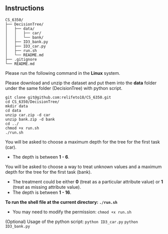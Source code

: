 ## Instructions
```
CS_6350/
├── DecisionTree/
│   ├── data/
│   │   ├── car/
│   │   └── bank/
│   ├── ID3_bank.py
│   ├── ID3_car.py
│   ├── run.sh
│   └── README.md
├── .gitignore
└── README.md
```
Please run the following command in the **Linux** system.

Please download and unzip the dataset and put them into the **data** folder under the same folder (DecisionTree) with python script. 

```
git clone git@github.com:relifeto18/CS_6350.git
cd CS_6350/DecisionTree/
mkdir data
cd data
unzip car.zip -d car
unzip bank.zip -d bank
cd ../
chmod +x run.sh
./run.sh
```

You will be asked to choose a maximum depth for the tree for the first task (car).
- The depth is between **1 - 6**.

You will be asked to choose a way to treat unknown values and a maximum depth for the tree for the first task (bank).
 - The treatment could be either **0** (treat as a particular attribute value) or **1** (treat as missing attribute value).
- The depth is between **1 - 16**.

**To run the shell file at the current directory: `./run.sh`**
- You may need to modify the permission: `chmod +x run.sh`

(Optional) Usage of the python script: `python ID3_car.py` `python ID3_bank.py`
